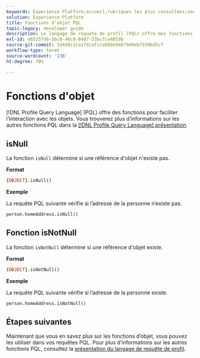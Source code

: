 ```yaml
---
keywords: Experience Platform;accueil;rubriques les plus consultées;segmentation;Segmentation;Segmentation Service;pql;PQL;langage de requête de profil;fonctions d’objet;objet;
solution: Experience Platform
title: Fonctions d’objet PQL
topic-legacy: developer guide
description: Le langage de requête de profil (PQL) offre des fonctions pour faciliter l’interaction avec les objets.
exl-id: e65257d8-5bc8-46c8-8487-33bc7ce4059b
source-git-commit: 5d449c1ca174cafcca988e9487940eb7550bd5cf
workflow-type: tm+mt
source-wordcount: '138'
ht-degree: 70%

---
```


# Fonctions d&#39;objet

[!DNL Profile Query Language] (PQL) offre des fonctions pour faciliter l’interaction avec les objets. Vous trouverez plus d’informations sur les autres fonctions PQL dans la [[!DNL Profile Query Language] présentation](./overview.md).

## isNull

La fonction `isNull` détermine si une référence d&#39;objet n&#39;existe pas.

**Format**

```sql
{OBJECT}.isNull()
```

**Exemple**

La requête PQL suivante vérifie si l’adresse de la personne n’existe pas.

```sql
person.homeAddress.isNull()
```

## Fonction isNotNull

La fonction `isNotNull` détermine si une référence d&#39;objet existe.

**Format**

```sql
{OBJECT}.isNotNull()
```

**Exemple**

La requête PQL suivante vérifie si l’adresse de la personne existe.

```sql
person.homeAddress.isNotNull()
```

## Étapes suivantes

Maintenant que vous en savez plus sur les fonctions d’objet, vous pouvez les utiliser dans vos requêtes PQL. Pour plus d’informations sur les autres fonctions PQL, consultez la [présentation du langage de requête de profil](./overview.md).
